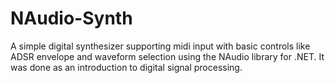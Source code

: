 # NAudio-Synth
A simple digital synthesizer supporting midi input with basic controls like ADSR envelope and waveform selection using the NAudio library for .NET. It was done as an introduction to digital signal processing.
